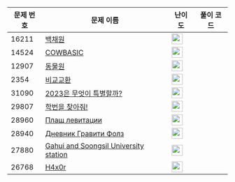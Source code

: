| 문제 번호 | 문제 이름 | 난이도 | 풀이 코드 |
| --- | --- | --- | --- |
| 16211 | [백채원](https://www.acmicpc.net/problem/16211) | <img height="25px" width="25px=" src="https://static.solved.ac/tier_small/14.svg"/> |  |
| 14524 | [COWBASIC](https://www.acmicpc.net/problem/14524) | <img height="25px" width="25px=" src="https://static.solved.ac/tier_small/23.svg"/> |  |
| 12907 | [동물원](https://www.acmicpc.net/problem/12907) | <img height="25px" width="25px=" src="https://static.solved.ac/tier_small/11.svg"/> |  |
| 2354 | [비교교환](https://www.acmicpc.net/problem/2354) | <img height="25px" width="25px=" src="https://static.solved.ac/tier_small/13.svg"/> |  |
| 31090 | [2023은 무엇이 특별할까?](https://www.acmicpc.net/problem/31090) | <img height="25px" width="25px=" src="https://static.solved.ac/tier_small/2.svg"/> |  |
| 29807 | [학번을 찾아줘!](https://www.acmicpc.net/problem/29807) | <img height="25px" width="25px=" src="https://static.solved.ac/tier_small/2.svg"/> |  |
| 28960 | [Плащ левитации](https://www.acmicpc.net/problem/28960) | <img height="25px" width="25px=" src="https://static.solved.ac/tier_small/2.svg"/> |  |
| 28940 | [Дневник Гравити Фолз](https://www.acmicpc.net/problem/28940) | <img height="25px" width="25px=" src="https://static.solved.ac/tier_small/2.svg"/> |  |
| 27880 | [Gahui and Soongsil University station](https://www.acmicpc.net/problem/27880) | <img height="25px" width="25px=" src="https://static.solved.ac/tier_small/2.svg"/> |  |
| 26768 | [H4x0r](https://www.acmicpc.net/problem/26768) | <img height="25px" width="25px=" src="https://static.solved.ac/tier_small/2.svg"/> |  |
